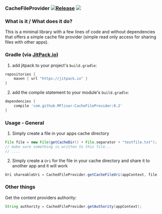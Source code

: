 ### CacheFileProvider [![Release](https://jitpack.io/v/MFlisar/CacheFileProvider.svg)](https://jitpack.io/#MFlisar/CacheFileProvider) <a href="http://www.methodscount.com/?lib=com.github.MFlisar%3ACacheFileProvider%3A0.1"><img src="https://img.shields.io/badge/Methods and size-48 | 5 KB-e91e63.svg"/></a>

### What is it / What does it do?
This is a minimal library with a few lines of code and without dependencies that offers a simple cache file provider (simple read only access for sharing files with other apps).
 
### Gradle (via [JitPack.io](https://jitpack.io/))

1. add jitpack to your project's `build.gradle`:

```groovy
repositories {
	maven { url "https://jitpack.io" }
}
```

2. add the compile statement to your module's `build.gradle`:

```groovy
dependencies {
	compile 'com.github.MFlisar:CacheFileProvider:0.2'
}
```

### Usage - General

1) Simply create a file in your apps cache directory

```groovy
File file = new File(getCacheDir() + File.separator + "testfile.txt");
// make sure something is written to this file...
// ....
```

2) Simply create a `Uri` for the file in your cache directory and share it to another app and it will work

```groovy
Uri shareableUri = CachedFileProvider.getCacheFileUri(appContext, file.getName());
```


### Other things

Get the content providers authority:

```groovy
String authority = CachedFileProvider.getAuthority(appContext);
```

